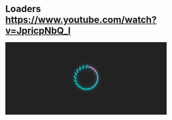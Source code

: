 # Loaders https://www.youtube.com/watch?v=JpricpNbQ_I
<p align="center">
  <img src="preview.png" alt="preview del proyecto"  width="1600">
</p>